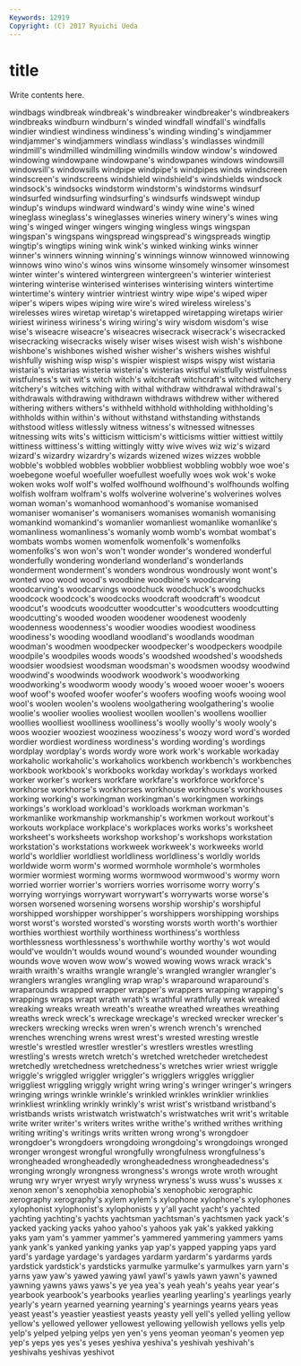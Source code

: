 ```yaml
---
Keywords: 12919 
Copyright: (C) 2017 Ryuichi Ueda
---
```


# title

Write contents here.

windbags windbreak windbreak's windbreaker windbreaker's windbreakers windbreaks windburn windburn's winded
windfall windfall's windfalls windier windiest windiness windiness's winding winding's windjammer
windjammer's windjammers windlass windlass's windlasses windmill windmill's windmilled windmilling windmills
window window's windowed windowing windowpane windowpane's windowpanes windows windowsill windowsill's
windowsills windpipe windpipe's windpipes winds windscreen windscreen's windscreens windshield windshield's
windshields windsock windsock's windsocks windstorm windstorm's windstorms windsurf windsurfed windsurfing
windsurfing's windsurfs windswept windup windup's windups windward windward's windy wine
wine's wined wineglass wineglass's wineglasses wineries winery winery's wines wing
wing's winged winger wingers winging wingless wings wingspan wingspan's wingspans
wingspread wingspread's wingspreads wingtip wingtip's wingtips wining wink wink's winked
winking winks winner winner's winners winning winning's winnings winnow winnowed
winnowing winnows wino wino's winos wins winsome winsomely winsomer winsomest
winter winter's wintered wintergreen wintergreen's winterier winteriest wintering winterise winterised
winterises winterising winters wintertime wintertime's wintery wintrier wintriest wintry wipe
wipe's wiped wiper wiper's wipers wipes wiping wire wire's wired
wireless wireless's wirelesses wires wiretap wiretap's wiretapped wiretapping wiretaps wirier
wiriest wiriness wiriness's wiring wiring's wiry wisdom wisdom's wise wise's
wiseacre wiseacre's wiseacres wisecrack wisecrack's wisecracked wisecracking wisecracks wisely wiser
wises wisest wish wish's wishbone wishbone's wishbones wished wisher wisher's
wishers wishes wishful wishfully wishing wisp wisp's wispier wispiest wisps
wispy wist wistaria wistaria's wistarias wisteria wisteria's wisterias wistful wistfully
wistfulness wistfulness's wit wit's witch witch's witchcraft witchcraft's witched witchery
witchery's witches witching with withal withdraw withdrawal withdrawal's withdrawals withdrawing
withdrawn withdraws withdrew wither withered withering withers withers's withheld withhold
withholding withholding's withholds within within's without withstand withstanding withstands withstood
witless witlessly witness witness's witnessed witnesses witnessing wits wits's witticism
witticism's witticisms wittier wittiest wittily wittiness wittiness's witting wittingly witty
wive wives wiz wiz's wizard wizard's wizardry wizardry's wizards wizened
wizes wizzes wobble wobble's wobbled wobbles wobblier wobbliest wobbling wobbly
woe woe's woebegone woeful woefuller woefullest woefully woes wok wok's
woke woken woks wolf wolf's wolfed wolfhound wolfhound's wolfhounds wolfing
wolfish wolfram wolfram's wolfs wolverine wolverine's wolverines wolves woman woman's
womanhood womanhood's womanise womanised womaniser womaniser's womanisers womanises womanish womanising
womankind womankind's womanlier womanliest womanlike womanlike's womanliness womanliness's womanly womb
womb's wombat wombat's wombats wombs women womenfolk womenfolk's womenfolks womenfolks's
won won's won't wonder wonder's wondered wonderful wonderfully wondering wonderland
wonderland's wonderlands wonderment wonderment's wonders wondrous wondrously wont wont's wonted
woo wood wood's woodbine woodbine's woodcarving woodcarving's woodcarvings woodchuck woodchuck's
woodchucks woodcock woodcock's woodcocks woodcraft woodcraft's woodcut woodcut's woodcuts woodcutter
woodcutter's woodcutters woodcutting woodcutting's wooded wooden woodener woodenest woodenly woodenness
woodenness's woodier woodies woodiest woodiness woodiness's wooding woodland woodland's woodlands
woodman woodman's woodmen woodpecker woodpecker's woodpeckers woodpile woodpile's woodpiles woods
woods's woodshed woodshed's woodsheds woodsier woodsiest woodsman woodsman's woodsmen woodsy
woodwind woodwind's woodwinds woodwork woodwork's woodworking woodworking's woodworm woody woody's
wooed wooer wooer's wooers woof woof's woofed woofer woofer's woofers
woofing woofs wooing wool wool's woolen woolen's woolens woolgathering woolgathering's
woolie woolie's woolier woolies wooliest woollen woollen's woollens woollier woollies
woolliest woolliness woolliness's woolly woolly's wooly wooly's woos woozier wooziest
wooziness wooziness's woozy word word's worded wordier wordiest wordiness wordiness's
wording wording's wordings wordplay wordplay's words wordy wore work work's
workable workaday workaholic workaholic's workaholics workbench workbench's workbenches workbook workbook's
workbooks workday workday's workdays worked worker worker's workers workfare workfare's
workforce workforce's workhorse workhorse's workhorses workhouse workhouse's workhouses working working's
workingman workingman's workingmen workings workings's workload workload's workloads workman workman's
workmanlike workmanship workmanship's workmen workout workout's workouts workplace workplace's workplaces
works works's worksheet worksheet's worksheets workshop workshop's workshops workstation workstation's
workstations workweek workweek's workweeks world world's worldlier worldliest worldliness worldliness's
worldly worlds worldwide worm worm's wormed wormhole wormhole's wormholes wormier
wormiest worming worms wormwood wormwood's wormy worn worried worrier worrier's
worriers worries worrisome worry worry's worrying worryings worrywart worrywart's worrywarts
worse worse's worsen worsened worsening worsens worship worship's worshipful worshipped
worshipper worshipper's worshippers worshipping worships worst worst's worsted worsted's worsting
worsts worth worth's worthier worthies worthiest worthily worthiness worthiness's worthless
worthlessness worthlessness's worthwhile worthy worthy's wot would would've wouldn't woulds
wound wound's wounded wounder wounding wounds wove woven wow wow's
wowed wowing wows wrack wrack's wraith wraith's wraiths wrangle wrangle's
wrangled wrangler wrangler's wranglers wrangles wrangling wrap wrap's wraparound wraparound's
wraparounds wrapped wrapper wrapper's wrappers wrapping wrapping's wrappings wraps wrapt
wrath wrath's wrathful wrathfully wreak wreaked wreaking wreaks wreath wreath's
wreathe wreathed wreathes wreathing wreaths wreck wreck's wreckage wreckage's wrecked
wrecker wrecker's wreckers wrecking wrecks wren wren's wrench wrench's wrenched
wrenches wrenching wrens wrest wrest's wrested wresting wrestle wrestle's wrestled
wrestler wrestler's wrestlers wrestles wrestling wrestling's wrests wretch wretch's wretched
wretcheder wretchedest wretchedly wretchedness wretchedness's wretches wrier wriest wriggle wriggle's
wriggled wriggler wriggler's wrigglers wriggles wrigglier wriggliest wriggling wriggly wright
wring wring's wringer wringer's wringers wringing wrings wrinkle wrinkle's wrinkled
wrinkles wrinklier wrinklies wrinkliest wrinkling wrinkly wrinkly's wrist wrist's wristband
wristband's wristbands wrists wristwatch wristwatch's wristwatches writ writ's writable write
writer writer's writers writes writhe writhe's writhed writhes writhing writing
writing's writings writs written wrong wrong's wrongdoer wrongdoer's wrongdoers wrongdoing
wrongdoing's wrongdoings wronged wronger wrongest wrongful wrongfully wrongfulness wrongfulness's wrongheaded
wrongheadedly wrongheadedness wrongheadedness's wronging wrongly wrongness wrongness's wrongs wrote wroth
wrought wrung wry wryer wryest wryly wryness wryness's wuss wuss's
wusses x xenon xenon's xenophobia xenophobia's xenophobic xerographic xerography xerography's
xylem xylem's xylophone xylophone's xylophones xylophonist xylophonist's xylophonists y y'all
yacht yacht's yachted yachting yachting's yachts yachtsman yachtsman's yachtsmen yack
yack's yacked yacking yacks yahoo yahoo's yahoos yak yak's yakked
yakking yaks yam yam's yammer yammer's yammered yammering yammers yams
yank yank's yanked yanking yanks yap yap's yapped yapping yaps
yard yard's yardage yardage's yardages yardarm yardarm's yardarms yards yardstick
yardstick's yardsticks yarmulke yarmulke's yarmulkes yarn yarn's yarns yaw yaw's
yawed yawing yawl yawl's yawls yawn yawn's yawned yawning yawns
yaws yaws's ye yea yea's yeah yeah's yeahs year year's
yearbook yearbook's yearbooks yearlies yearling yearling's yearlings yearly yearly's yearn
yearned yearning yearning's yearnings yearns years yeas yeast yeast's yeastier
yeastiest yeasts yeasty yell yell's yelled yelling yellow yellow's yellowed
yellower yellowest yellowing yellowish yellows yells yelp yelp's yelped yelping
yelps yen yen's yens yeoman yeoman's yeomen yep yep's yeps
yes yes's yeses yeshiva yeshiva's yeshivah yeshivah's yeshivahs yeshivas yeshivot
